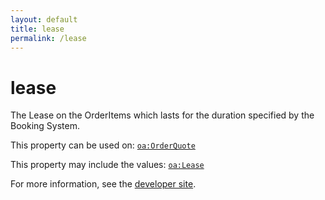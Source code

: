 ```yaml
---
layout: default
title: lease
permalink: /lease
---
```


# lease
The Lease on the OrderItems which lasts for the duration specified by the Booking System.

This property can be used on: [`oa:OrderQuote`](https://openactive.io/OrderQuote)

This property may include the values: [`oa:Lease`](https://openactive.io/Lease)

For more information, see the [developer site](https://developer.openactive.io/data-model/types/).